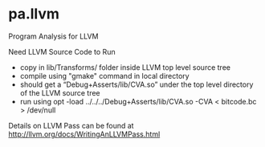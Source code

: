 pa.llvm
=======

Program Analysis for LLVM

Need LLVM Source Code to Run
- copy in lib/Transforms/ folder inside LLVM top level source tree
- compile using "gmake" command in local directory
- should get a “Debug+Asserts/lib/CVA.so” under the top level directory of the LLVM source tree
- run using opt -load ../../../Debug+Asserts/lib/CVA.so -CVA < bitcode.bc > /dev/null

Details on LLVM Pass can be found at http://llvm.org/docs/WritingAnLLVMPass.html
